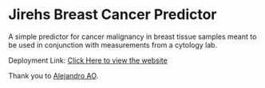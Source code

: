 # Jirehs Breast Cancer Predictor
A simple predictor for cancer malignancy in breast tissue samples meant to be used in conjunction with measurements from a cytology lab.

Deployment Link: [Click Here to view the website](https://flymetothesun-jirehs-breast-cancer-predictor-appmain-wbz36v.streamlit.app)

Thank you to [Alejandro AO](https://github.com/alejandro-ao).
